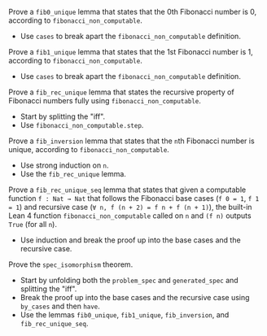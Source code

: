 Prove a `fib0_unique` lemma that states that the 0th Fibonacci number is 0, according to `fibonacci_non_computable`.
  - Use `cases` to break apart the `fibonacci_non_computable` definition.

Prove a `fib1_unique` lemma that states that the 1st Fibonacci number is 1, according to `fibonacci_non_computable`.
  - Use `cases` to break apart the `fibonacci_non_computable` definition.

Prove a `fib_rec_unique` lemma that states the recursive property of Fibonacci numbers fully using `fibonacci_non_computable`.
  - Start by splitting the "iff".
  - Use `fibonacci_non_computable.step`.

Prove a `fib_inversion` lemma that states that the `n`th Fibonacci number is unique, according to `fibonacci_non_computable`.
  - Use strong induction on `n`.
  - Use the `fib_rec_unique` lemma.

Prove a `fib_rec_unique_seq` lemma that states that given a computable function `f : Nat → Nat` that follows the Fibonacci base cases (`f 0 = 1`, `f 1 = 1`) and recursive case (`∀ n, f (n + 2) = f n + f (n + 1)`), the built-in Lean 4 function `fibonacci_non_computable` called on `n` and `(f n)` outputs `True` (for all `n`).
  - Use induction and break the proof up into the base cases and the recursive case.

Prove the `spec_isomorphism` theorem.
  - Start by unfolding both the `problem_spec` and `generated_spec` and splitting the "iff".
  - Break the proof up into the base cases and the recursive case using `by_cases` and then `have`.
  - Use the lemmas `fib0_unique`, `fib1_unique`, `fib_inversion`, and `fib_rec_unique_seq`.
